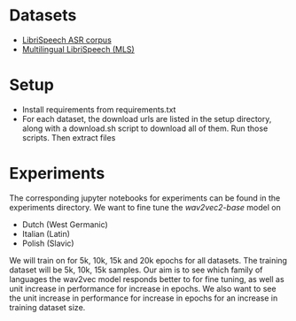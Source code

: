 # Datasets
- [LibriSpeech ASR corpus](https://www.openslr.org/12/)
- [Multilingual LibriSpeech (MLS)](https://www.openslr.org/94/)

# Setup
- Install requirements from requirements.txt
- For each dataset, the download urls are listed in the setup directory, along with a download.sh script to download all of them. Run those scripts. Then extract files

# Experiments
The corresponding jupyter notebooks for experiments can be found in the experiments directory. We want to fine tune the *wav2vec2-base* model on 
- Dutch (West Germanic)
- Italian (Latin)
- Polish (Slavic)

We will train on for 5k, 10k, 15k and 20k epochs for all datasets. The training dataset will be 5k, 10k, 15k samples. Our aim is to see which family of languages the wav2vec model responds better to for fine tuning, as well as unit increase in performance for increase in epochs. We also want to see the unit increase in performance for increase in epochs for an increase in training dataset size.